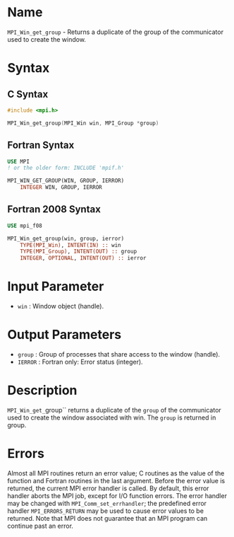 # Name

`MPI_Win_get_group` - Returns a duplicate of the group of the
communicator used to create the window.

# Syntax

## C Syntax

```c
#include <mpi.h>

MPI_Win_get_group(MPI_Win win, MPI_Group *group)
```

## Fortran Syntax

```fortran
USE MPI
! or the older form: INCLUDE 'mpif.h'

MPI_WIN_GET_GROUP(WIN, GROUP, IERROR)
    INTEGER WIN, GROUP, IERROR
```

## Fortran 2008 Syntax

```fortran
USE mpi_f08

MPI_Win_get_group(win, group, ierror)
    TYPE(MPI_Win), INTENT(IN) :: win
    TYPE(MPI_Group), INTENT(OUT) :: group
    INTEGER, OPTIONAL, INTENT(OUT) :: ierror
```


# Input Parameter

* `win` : Window object (handle).

# Output Parameters

* `group` : Group of processes that share access to the window (handle).
* `IERROR` : Fortran only: Error status (integer).

# Description

`MPI_Win_get_`group`` returns a duplicate of the `group` of the communicator
used to create the window associated with win. The `group` is returned
in group.

# Errors

Almost all MPI routines return an error value; C routines as the value
of the function and Fortran routines in the last argument.
Before the error value is returned, the current MPI error handler is
called. By default, this error handler aborts the MPI job, except for
I/O function errors. The error handler may be changed with
`MPI_Comm_set_errhandler`; the predefined error handler `MPI_ERRORS_RETURN`
may be used to cause error values to be returned. Note that MPI does not
guarantee that an MPI program can continue past an error.
